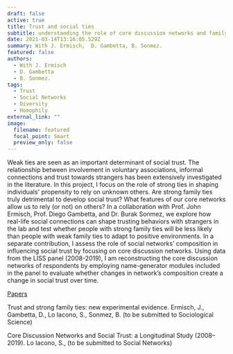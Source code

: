 ```yaml
---
draft: false
active: true
title: Trust and social ties
subtitle: understanding the role of core discussion networks and family ties in shaping trust towards strangers.
date: 2021-03-14T13:16:05.529Z
summary: With J. Ermisch,  D. Gambetta, B. Sonmez.
featured: false
authors:
  - With J. Ermisch
  - D. Gambetta
  - B. Sonmez.
tags:
  - Trust
  - Social Networks
  - Diversity
  - Homophily
external_link: ""
image:
  filename: featured
  focal_point: Smart
  preview_only: false
---
```


Weak ties are seen as an important determinant of social trust. The relationship between involvement in voluntary associations, informal connections and trust towards strangers has been extensively investigated in the literature. In this project, I focus on the role of strong ties in shaping individuals' propensity to rely on unknown others. Are strong family ties truly detrimental to develop social trust? What features of our core networks allow us to rely (or not) on others? 
In a collaboration with Prof. John Ermisch, Prof. Diego Gambetta, and Dr. Burak Sonmez, we explore how real-life social connections can shape trusting behaviors with strangers in the lab and test whether people with strong family ties will be less likely than people with weak family ties to adapt to positive environments. 
In a separate contribution, I assess the role of social networks’ composition in influencing social trust by focusing on core discussion networks. Using data from the LISS panel (2008-2019), I am reconstructing the core discussion networks of respondents by employing name-generator modules included in the panel to evaluate whether changes in network’s composition create a change in social trust over time. 


<u>Papers</u> 

Trust and strong family ties: new experimental evidence.
Ermisch, J., Gambetta, D., Lo Iacono, S., Sonmez, B. (to be submitted to Sociological Science)


Core Discussion Networks and Social Trust: a Longitudinal Study (2008–2019).
Lo Iacono, S., (to be submitted to Social Networks)
